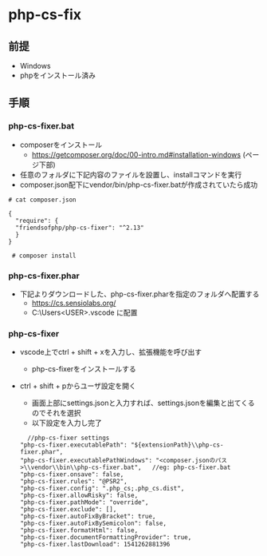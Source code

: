# php-cs-fix

## 前提

* Windows
* phpをインストール済み

## 手順

### php-cs-fixer.bat

- composerをインストール
  - https://getcomposer.org/doc/00-intro.md#installation-windows (ページ下部)
- 任意のフォルダに下記内容のファイルを設置し、installコマンドを実行
- composer.json配下にvendor/bin/php-cs-fixer.batが作成されていたら成功

```
# cat composer.json

{
  "require": {
  "friendsofphp/php-cs-fixer": "^2.13"
  }
}

 # composer install
```
### php-cs-fixer.phar

- 下記よりダウンロードした、php-cs-fixer.pharを指定のフォルダへ配置する
  - https://cs.sensiolabs.org/
  - C:\Users\<USER>\.vscode に配置

### php-cs-fixer

- vscode上でctrl + shift + xを入力し、拡張機能を呼び出す
  - php-cs-fixerをインストールする
- ctrl + shift + pからユーザ設定を開く
  - 画面上部にsettings.jsonと入力すれば、settings.jsonを編集と出てくるのでそれを選択
  - 以下設定を入力し完了

  ```
    //php-cs-fixer settings
  "php-cs-fixer.executablePath": "${extensionPath}\\php-cs-fixer.phar",
  "php-cs-fixer.executablePathWindows": "<composer.jsonのパス>\\vendor\\bin\\php-cs-fixer.bat",   //eg: php-cs-fixer.bat
  "php-cs-fixer.onsave": false,
  "php-cs-fixer.rules": "@PSR2",
  "php-cs-fixer.config": ".php_cs;.php_cs.dist",
  "php-cs-fixer.allowRisky": false,
  "php-cs-fixer.pathMode": "override",
  "php-cs-fixer.exclude": [],
  "php-cs-fixer.autoFixByBracket": true,
  "php-cs-fixer.autoFixBySemicolon": false,
  "php-cs-fixer.formatHtml": false,
  "php-cs-fixer.documentFormattingProvider": true,
  "php-cs-fixer.lastDownload": 1541262881396
  ```